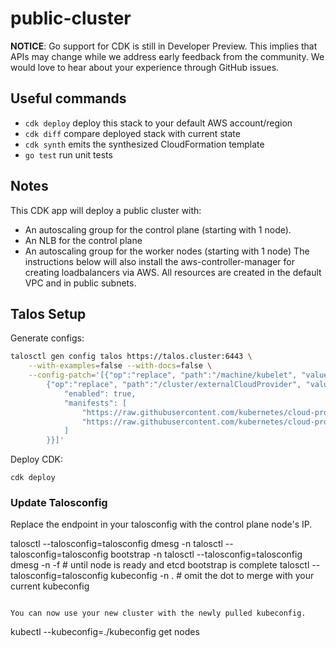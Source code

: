 # public-cluster

**NOTICE**: Go support for CDK is still in Developer Preview. This implies that APIs may
change while we address early feedback from the community. We would love to hear
about your experience through GitHub issues.

## Useful commands

 * `cdk deploy`      deploy this stack to your default AWS account/region
 * `cdk diff`        compare deployed stack with current state
 * `cdk synth`       emits the synthesized CloudFormation template
 * `go test`         run unit tests

## Notes

This CDK app will deploy a public cluster with:
  - An autoscaling group for the control plane (starting with 1 node).
  - An NLB for the control plane
  - An autoscaling group for the worker nodes (starting with 1 node)
  The instructions below will also install the aws-controller-manager for creating loadbalancers via AWS. All resources are created in the default VPC and in public subnets. 

## Talos Setup

Generate configs:
```bash
talosctl gen config talos https://talos.cluster:6443 \
    --with-examples=false --with-docs=false \
    --config-patch='[{"op":"replace", "path":"/machine/kubelet", "value": {"registerWithFQDN": true}},
        {"op":"replace", "path":"/cluster/externalCloudProvider", "value": {
            "enabled": true,
            "manifests": [
                "https://raw.githubusercontent.com/kubernetes/cloud-provider-aws/v1.20.0-alpha.0/manifests/rbac.yaml", 
                "https://raw.githubusercontent.com/kubernetes/cloud-provider-aws/v1.20.0-alpha.0/manifests/aws-cloud-controller-manager-daemonset.yaml"
            ]
        }}]'
```

Deploy CDK:
```
cdk deploy
```

### Update Talosconfig
Replace the endpoint in your talosconfig with the control plane node's IP.

talosctl --talosconfig=talosconfig dmesg -n <ip>
talosctl --talosconfig=talosconfig bootstrap -n <ip>
talosctl --talosconfig=talosconfig dmesg -n <ip> -f # until node is ready and etcd bootstrap is complete
talosctl --talosconfig=talosconfig kubeconfig -n <ip> .  # omit the dot to merge with your current kubeconfig
```

You can now use your new cluster with the newly pulled kubeconfig.
```
kubectl --kubeconfig=./kubeconfig get nodes
```